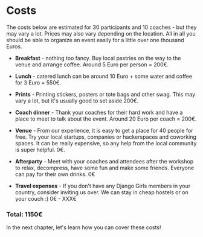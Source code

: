 # Costs

The costs below are estimated for 30 participants and 10 coaches - but they may vary a lot. Prices may also vary depending on the location. All in all you should be able to organize an event easily for a little over one thousand Euros.

- __Breakfast__ - nothing too fancy. Buy local pastries on the way to the venue and arrange coffee. Around 5 Euro per person = 200€.

- __Lunch__ - catered lunch can be around 10 Euro + some water and coffee for 3 Euro = 550€.

- __Prints__ -  Printing stickers, posters or tote bags and other swag. This may vary a lot, but it's usually good to set aside 200€.

- __Coach dinner__ - Thank your coaches for their hard work and have a place to meet to talk about the event. Around 20 Euro per coach = 200€.

- __Venue__ - From our experience, it is easy to get a place for 40 people for free. Try your local startups, companies or hackerspaces and coworking spaces. It can be really expensive, so any help from the local community is super helpful. 0€.

- __Afterparty__ - Meet with your coaches and attendees after the workshop to relax, decompress, have some fun and make some friends. Everyone can pay for their own drinks. 0€

- __Travel expenses__ - If you don’t have any Django Girls members in your country, consider inviting us over. We can stay in cheap hostels or on your couch :) 0€ - XXX€

### __Total: 1150€__

In the next chapter, let's learn how you can cover these costs!

